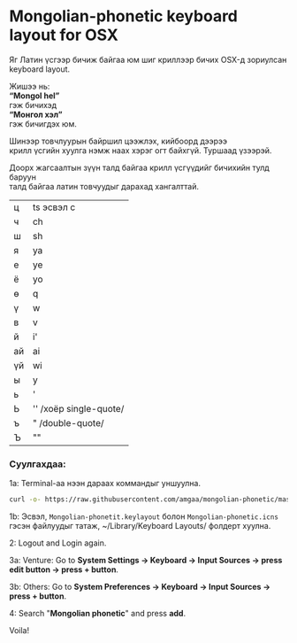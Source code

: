 Mongolian-phonetic keyboard layout for OSX
==========================================

Яг Латин үсгээр бичиж байгаа юм шиг криллээр бичих OSX-д зориулсан
keyboard layout.  

Жишээ нь:  
**“Mongol hel”**  
гэж бичихэд  
**“Монгол хэл”**  
гэж бичигдэх юм.  

Шинээр товчлуурын байршил цээжлэх, кийбоoрд дээрээ  
крилл үсгийн хуулга нэмж наах хэрэг огт байхгүй. Туршаад үзээрэй.  

Доорх жагсаалтын зүүн талд байгаа крилл үсгүүдийг бичихийн тулд баруун  
талд байгаа латин товчуудыг дарахад хангалттай.  

| | |
--- | ---
ц | ts эсвэл c  
ч | ch  
ш | sh  
я | ya  
е | ye  
ё | yo  
ө | q  
ү | w  
в | v  
й | i'
ай | ai 
үй | wi
ы | y  
ь | '  
Ь | '' /хоёр single-quote/  
ъ | "  /double-quote/  
Ъ | ""   

### Суулгахдаа:   
1a: Terminal-аа нээн дараах коммандыг уншуулна. 

```bash
curl -o- https://raw.githubusercontent.com/amgaa/mongolian-phonetic/master/install.sh | bash
```

1b: Эсвэл, `Mongolian-phonetit.keylayout` болон `Mongolian-phonetic.icns` гэсэн файлуудыг татаж, ~/Library/Keyboard Layouts/ фолдерт хуулна.

2: Logout and Login again. 

3a: Venture: Go to **System Settings -> Keyboard -> Input Sources -> press edit button -> press + button**.

3b: Others: Go to **System Preferences -> Keyboard -> Input Sources -> press + button**.

4: Search "**Mongolian phonetic**" and press **add**.

Voila!
